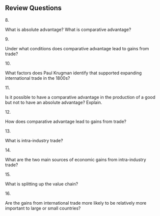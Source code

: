 ## Review Questions

8\.

What is absolute advantage? What is comparative advantage?

9\.

Under what conditions does comparative advantage lead to gains from
trade?

10\.

What factors does Paul Krugman identify that supported expanding
international trade in the 1800s?

11\.

Is it possible to have a comparative advantage in the production of a
good but not to have an absolute advantage? Explain.

12\.

How does comparative advantage lead to gains from trade?

13\.

What is intra-industry trade?

14\.

What are the two main sources of economic gains from intra-industry
trade?

15\.

What is splitting up the value chain?

16\.

Are the gains from international trade more likely to be relatively more
important to large or small countries?

